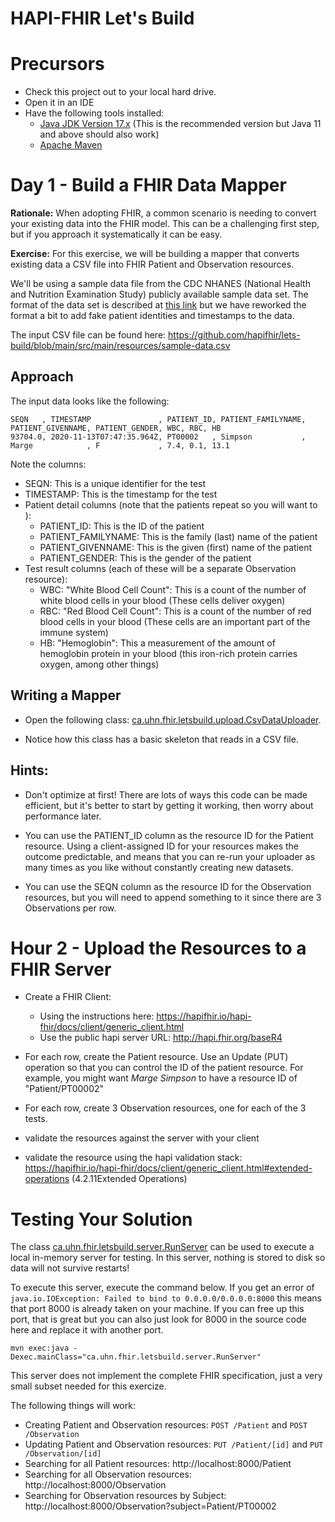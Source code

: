 # HAPI-FHIR Let's Build

# Precursors

* Check this project out to your local hard drive.
* Open it in an IDE
* Have the following tools installed:
   * [Java JDK Version 17.x](https://aws.amazon.com/corretto/) (This is the recommended version but Java 11 and above should also work)
   * [Apache Maven](https://maven.apache.org/)

# Day 1 - Build a FHIR Data Mapper

**Rationale:** When adopting FHIR, a common scenario is needing to convert your existing data into the FHIR model. This can be a challenging first step, but if you approach it systematically it can be easy. 

**Exercise:** For this exercise, we will be building a mapper that converts existing data a CSV file into FHIR Patient and Observation resources. 

We'll be using a sample data file from the CDC NHANES (National Health and Nutrition Examination Study) publicly available sample data set. The format of the data set is described at [this link](https://wwwn.cdc.gov/Nchs/Nhanes/2017-2018/CBC_J.htm) but we have reworked the format a bit to add fake patient identities and timestamps to the data.

The input CSV file can be found here: https://github.com/hapifhir/lets-build/blob/main/src/main/resources/sample-data.csv 

## Approach

The input data looks like the following:

```csv
SEQN   , TIMESTAMP               , PATIENT_ID, PATIENT_FAMILYNAME, PATIENT_GIVENNAME, PATIENT_GENDER, WBC, RBC, HB
93704.0, 2020-11-13T07:47:35.964Z, PT00002   , Simpson           , Marge            , F             , 7.4, 0.1, 13.1
```

Note the columns:

* SEQN: This is a unique identifier for the test
* TIMESTAMP: This is the timestamp for the test
* Patient detail columns (note that the patients repeat so you will want to ):
   * PATIENT_ID: This is the ID of the patient
   * PATIENT_FAMILYNAME: This is the family (last) name of the patient
   * PATIENT_GIVENNAME: This is the given (first) name of the patient
   * PATIENT_GENDER: This is the gender of the patient
* Test result columns (each of these will be a separate Observation resource):
   * WBC: "White Blood Cell Count": This is a count of the number of white blood cells in your blood (These cells deliver oxygen)
   * RBC: "Red Blood Cell Count": This is a count of the number of red blood cells in your blood (These cells are an important part of the immune system)
   * HB: "Hemoglobin": This a measurement of the amount of hemoglobin protein in your blood (this iron-rich protein carries oxygen, among other things)

## Writing a Mapper

* Open the following class: [ca.uhn.fhir.letsbuild.upload.CsvDataUploader](https://github.com/hapifhir/lets-build/blob/main/src/main/java/ca/uhn/fhir/letsbuild/upload/CsvDataUploader.java).

* Notice how this class has a basic skeleton that reads in a CSV file.

## Hints:

* Don't optimize at first! There are lots of ways this code can be made efficient, but it's better to start by getting it working, then worry about performance later.

* You can use the PATIENT_ID column as the resource ID for the Patient resource. Using a client-assigned ID for your resources makes the outcome predictable, and means that you can re-run your uploader as many times as you like without constantly creating new datasets. 

* You can use the SEQN column as the resource ID for the Observation resources, but you will need to append something to it since there are 3 Observations per row.

# Hour 2 - Upload the Resources to a FHIR Server

* Create a FHIR Client:

  * Using the instructions here: https://hapifhir.io/hapi-fhir/docs/client/generic_client.html
  * Use the public hapi server URL: http://hapi.fhir.org/baseR4

* For each row, create the Patient resource. Use an Update (PUT) operation so that you can control the ID of the patient resource. For example, you might want *Marge Simpson* to have a resource ID of "Patient/PT00002"

* For each row, create 3 Observation resources, one for each of the 3 tests.

* validate the resources against the server with your client

* validate the resource using the hapi validation stack: https://hapifhir.io/hapi-fhir/docs/client/generic_client.html#extended-operations (4.2.11Extended Operations)

# Testing Your Solution

The class [ca.uhn.fhir.letsbuild.server.RunServer](https://github.com/hapifhir/lets-build/blob/main/src/main/java/ca/uhn/fhir/letsbuild/server/RunServer.java) can be used to execute a local in-memory server for testing. In this server, nothing is stored to disk so data will not survive restarts!

To execute this server, execute the command below. If you get an error of `java.io.IOException: Failed to bind to 0.0.0.0/0.0.0.0:8000` this means that port 8000 is already taken on your machine. If you can free up this port, that is great but you can also just look for 8000 in the source code here and replace it with another port.

```
mvn exec:java -Dexec.mainClass="ca.uhn.fhir.letsbuild.server.RunServer"
```

This server does not implement the complete FHIR specification, just a very small subset needed for this exercize.

The following things will work:

* Creating Patient and Observation resources: `POST /Patient` and `POST /Observation`
* Updating Patient and Observation resources: `PUT /Patient/[id]` and `PUT /Observation/[id]`
* Searching for all Patient resources: http://localhost:8000/Patient
* Searching for all Observation resources: http://localhost:8000/Observation
* Searching for Observation resources by Subject: http://localhost:8000/Observation?subject=Patient/PT00002